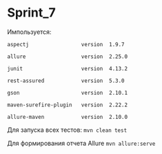 # Sprint_7

Импользуется:

    aspectj        			version  1.9.7

    allure         			version  2.25.0

    junit          			version  4.13.2
	
    rest-assured   			version  5.3.0
	
	gson		   			version  2.10.1
	
	maven-surefire-plugin	version  2.22.2

	allure-maven			version  2.10.0
	
Для запуска всех тестов:
`mvn clean test`
	
Для формирования отчета Allure
`mvn allure:serve`